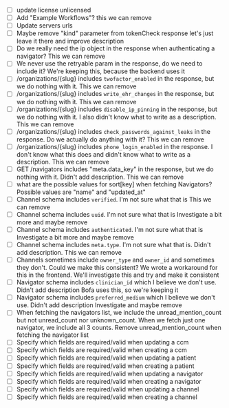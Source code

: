 - [ ] update license
    unlicensed
- [ ] Add "Example Workflows"?
    this we can remove
- [ ] Update servers urls
- [ ] Maybe remove "kind" parameter from tokenCheck response
    let's just leave it there and improve description
- [ ] Do we really need the ip object in the response when authenticating a navigator?
    This we can remove
- [ ] We never use the retryable param in the response, do we need to include it?
    We're keeping this, because the backend uses it
- [ ] /organizations/{slug} includes `twofactor_enabled` in the response, but we do nothing with it.
    This we can remove
- [ ] /organizations/{slug} includes `write_ehr_changes` in the response, but we do nothing with it.
    This we can remove
- [ ] /organizations/{slug} includes `disable_ip_pinning` in the response, but we do nothing with it. I also didn't know what to write as a description.
    This we can remove
- [ ] /organizations/{slug} includes `check_passwords_against_leaks` in the response. Do we actually do anything with it?
    This we can remove
- [ ] /organizations/{slug} includes `phone_login_enabled` in the response. I don't know what this does and didn't know what to write as a description.
    This we can remove
- [ ] GET /navigators includes "meta.data_key" in the response, but we do nothing with it. Didn't add description.
    This we can remove
- [ ] what are the possible values for sort[key] when fetching Navigators?
    Possible values are "name" and "updated_at"
- [ ] Channel schema includes `verified`. I'm not sure what that is
    This we can remove
- [ ] Channel schema includes `uuid`. I'm not sure what that is
    Investigate a bit more and maybe remove
- [ ] Channel schema includes `authenticated`. I'm not sure what that is
    Investigate a bit more and maybe remove
- [ ] Channel schema includes `meta.type`. I'm not sure what that is. Didn't add description.
    This we can remove
- [ ] Channels sometimes include `owner_type` and `owner_id` and sometimes they don't. Could we make this consistent? We wrote a workaround for this in the frontend.
    We'll investigate this and try and make it consistent
- [ ] Navigator schema includes `clinician_id` which I believe we don't use. Didn't add description
    Bofa uses this, so we're keeping it
- [ ] Navigator schema includes `preferred_medium` which I believe we don't use. Didn't add description
    Investigate and maybe remove
- [ ] When fetching the navigators list, we include the unread_mention_count but not unread_count nor unknown_count. When we fetch just one navigator, we include all 3 counts.
    Remove unread_mention_count when fetching the navigator list
- [ ] Specify which fields are required/valid when updating a ccm
- [ ] Specify which fields are required/valid when creating a ccm
- [ ] Specify which fields are required/valid when updating a patient
- [ ] Specify which fields are required/valid when creating a patient
- [ ] Specify which fields are required/valid when updating a navigator
- [ ] Specify which fields are required/valid when creating a navigator
- [ ] Specify which fields are required/valid when updating a channel
- [ ] Specify which fields are required/valid when creating a channel
